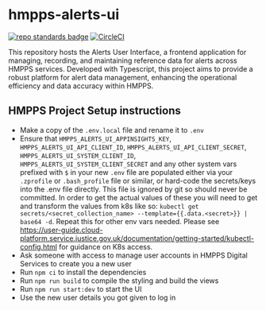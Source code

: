 # hmpps-alerts-ui
[![repo standards badge](https://img.shields.io/badge/dynamic/json?color=blue&style=flat&logo=github&label=MoJ%20Compliant&query=%24.result&url=https%3A%2F%2Foperations-engineering-reports.cloud-platform.service.justice.gov.uk%2Fapi%2Fv1%2Fcompliant_public_repositories%2Fhmpps-alerts-ui)](https://operations-engineering-reports.cloud-platform.service.justice.gov.uk/public-github-repositories.html#hmpps-alerts-ui "Link to report")
[![CircleCI](https://circleci.com/gh/ministryofjustice/hmpps-alerts-ui/tree/main.svg?style=svg)](https://circleci.com/gh/ministryofjustice/hmpps-alerts-ui)

This repository hosts the Alerts User Interface, a frontend application for managing, recording, and maintaining reference data for alerts across HMPPS services. Developed with Typescript, this project aims to provide a robust platform for alert data management, enhancing the operational efficiency and data accuracy within HMPPS.

## HMPPS Project Setup instructions

  * Make a copy of the `.env.local` file and rename it to `.env`
  * Ensure that `HMPPS_ALERTS_UI_APPINSIGHTS_KEY`, `HMPPS_ALERTS_UI_API_CLIENT_ID`, `HMPPS_ALERTS_UI_API_CLIENT_SECRET`, `HMPPS_ALERTS_UI_SYSTEM_CLIENT_ID`, `HMPPS_ALERTS_UI_SYSTEM_CLIENT_SECRET` and any other system vars prefixed with `$` in your new `.env` file are populated either via your `.zprofile` or `.bash_profile` file or similar, or hard-code the secrets/keys into the .env file directly. This file is ignored by git so should never be committed. In order to get the actual values of these you will need to get and transform the values from k8s like so: `kubectl get secrets/<secret_collection_name> --template={{.data.<secret>}} | base64 -d`. Repeat this for other env vars needed. Please see https://user-guide.cloud-platform.service.justice.gov.uk/documentation/getting-started/kubectl-config.html for guidance on K8s access.
  * Ask someone with access to manage user accounts in HMPPS Digital Services to create you a new user
  * Run `npm ci` to install the dependencies
  * Run `npm run build` to compile the styling and build the views
  * Run `npm run start:dev` to start the UI
  * Use the new user details you got given to log in